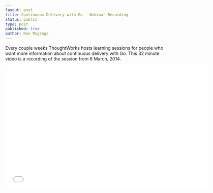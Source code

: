 ```yaml
---
layout: post
title: Continuous Delivery with Go - Webinar Recording
status: public
type: post
published: true
author: Ken Mugrage
---
```


Every couple weeks ThoughtWorks hosts learning sessions for people who want more information about continuous delivery with Go. This 32 minute video is a recording of the session from 6 March, 2014.

<div style="text-align: center;">
<iframe src="//fast.wistia.net/embed/iframe/8fzrfjenz0" allowtransparency="true" frameborder="0" scrolling="no" class="wistia_embed" name="wistia_embed" allowfullscreen mozallowfullscreen webkitallowfullscreen oallowfullscreen msallowfullscreen width="640" height="388"></iframe>
</div>